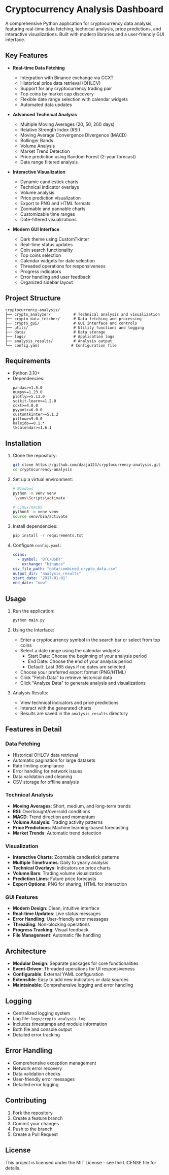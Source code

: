 # Cryptocurrency Analysis Dashboard

A comprehensive Python application for cryptocurrency data analysis, featuring real-time data fetching, technical analysis, price predictions, and interactive visualizations. Built with modern libraries and a user-friendly GUI interface.

## Key Features

- **Real-time Data Fetching**
  - Integration with Binance exchange via CCXT
  - Historical price data retrieval (OHLCV)
  - Support for any cryptocurrency trading pair
  - Top coins by market cap discovery
  - Flexible date range selection with calendar widgets
  - Automated data updates

- **Advanced Technical Analysis**
  - Multiple Moving Averages (20, 50, 200 days)
  - Relative Strength Index (RSI)
  - Moving Average Convergence Divergence (MACD)
  - Bollinger Bands
  - Volume Analysis
  - Market Trend Detection
  - Price prediction using Random Forest (2-year forecast)
  - Date range filtered analysis

- **Interactive Visualization**
  - Dynamic candlestick charts
  - Technical indicator overlays
  - Volume analysis
  - Price prediction visualization
  - Export to PNG and HTML formats
  - Zoomable and pannable charts
  - Customizable time ranges
  - Date-filtered visualizations

- **Modern GUI Interface**
  - Dark theme using CustomTkinter
  - Real-time status updates
  - Coin search functionality
  - Top coins selection
  - Calendar widgets for date selection
  - Threaded operations for responsiveness
  - Progress indicators
  - Error handling and user feedback
  - Organized sidebar layout

## Project Structure

```
cryptocurrency-analysis/
├── crypto_analyzer/          # Technical analysis and visualization
├── crypto_data_fetcher/      # Data fetching and processing
├── crypto_gui/               # GUI interface and controls
├── utils/                    # Utility functions and logging
├── data/                     # Data storage
├── logs/                     # Application logs
├── analysis_results/         # Analysis output
└── config.yaml              # Configuration file
```

## Requirements

- Python 3.10+
- Dependencies:
  ```
  pandas>=1.5.0
  numpy>=1.23.0
  plotly>=5.13.0
  scikit-learn>=1.2.0
  ccxt>=4.0.0
  pyyaml>=6.0.0
  customtkinter>=5.1.2
  pillow>=9.0.0
  kaleido==0.1.*
  tkcalendar>=1.6.1
  ```

## Installation

1. Clone the repository:
   ```bash
   git clone https://github.com/dzaja123/cryptocurrency-analysis.git
   cd cryptocurrency-analysis
   ```

2. Set up a virtual environment:
   ```bash
   # Windows
   python -m venv venv
   .\venv\Scripts\activate

   # Linux/macOS
   python3 -m venv venv
   source venv/bin/activate
   ```

3. Install dependencies:
   ```bash
   pip install -r requirements.txt
   ```

4. Configure `config.yaml`:
   ```yaml
   coins:
     - symbol: "BTC/USDT"
       exchange: "binance"
   csv_file_path: "data/combined_crypto_data.csv"
   output_dir: "analysis_results"
   start_date: "2017-01-01"
   end_date: "now"
   ```

## Usage

1. Run the application:
   ```bash
   python main.py
   ```

2. Using the Interface:
   - Enter a cryptocurrency symbol in the search bar or select from top coins
   - Select a date range using the calendar widgets:
     * Start Date: Choose the beginning of your analysis period
     * End Date: Choose the end of your analysis period
     * Default: Last 365 days if no dates are selected
   - Choose your preferred export format (PNG/HTML)
   - Click "Fetch Data" to retrieve historical data
   - Click "Analyze Data" to generate analysis and visualizations

3. Analysis Results:
   - View technical indicators and price predictions
   - Interact with the generated charts
   - Results are saved in the `analysis_results` directory

## Features in Detail

### Data Fetching
- Historical OHLCV data retrieval
- Automatic pagination for large datasets
- Rate limiting compliance
- Error handling for network issues
- Data validation and cleaning
- CSV storage for offline analysis

### Technical Analysis
- **Moving Averages**: Short, medium, and long-term trends
- **RSI**: Overbought/oversold conditions
- **MACD**: Trend direction and momentum
- **Volume Analysis**: Trading activity patterns
- **Price Predictions**: Machine learning-based forecasting
- **Market Trends**: Automatic trend detection

### Visualization
- **Interactive Charts**: Zoomable candlestick patterns
- **Multiple Timeframes**: Daily to yearly analysis
- **Technical Overlays**: Indicators on price charts
- **Volume Bars**: Trading volume visualization
- **Prediction Lines**: Future price forecasts
- **Export Options**: PNG for sharing, HTML for interaction

### GUI Features
- **Modern Design**: Clean, intuitive interface
- **Real-time Updates**: Live status messages
- **Error Handling**: User-friendly error messages
- **Threading**: Non-blocking operations
- **Progress Tracking**: Visual feedback
- **File Management**: Automatic file handling

## Architecture

- **Modular Design**: Separate packages for core functionalities
- **Event-Driven**: Threaded operations for UI responsiveness
- **Configurable**: External YAML configuration
- **Extensible**: Easy to add new indicators or data sources
- **Maintainable**: Comprehensive logging and error handling

## Logging

- Centralized logging system
- Log file: `logs/crypto_analysis.log`
- Includes timestamps and module information
- Both file and console output
- Detailed error tracking

## Error Handling

- Comprehensive exception management
- Network error recovery
- Data validation checks
- User-friendly error messages
- Detailed error logging

## Contributing

1. Fork the repository
2. Create a feature branch
3. Commit your changes
4. Push to the branch
5. Create a Pull Request

## License

This project is licensed under the MIT License - see the LICENSE file for details.
